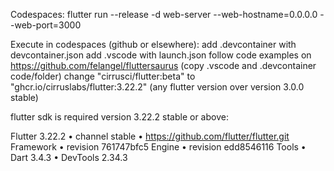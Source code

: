 Codespaces: flutter run --release -d web-server --web-hostname=0.0.0.0 --web-port=3000

Execute in codespaces (github or elsewhere):
add .devcontainer with devcontainer.json
add .vscode with launch.json
follow code examples on https://github.com/felangel/fluttersaurus (copy .vscode and .devcontainer code/folder)
change "cirrusci/flutter:beta" to "ghcr.io/cirruslabs/flutter:3.22.2" (any flutter version over version 3.0.0 stable)

flutter sdk is required version 3.22.2 stable or above:

Flutter 3.22.2 • channel stable • https://github.com/flutter/flutter.git
Framework • revision 761747bfc5
Engine • revision edd8546116
Tools • Dart 3.4.3 • DevTools 2.34.3